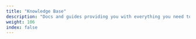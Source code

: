 ```yaml
---
title: "Knowledge Base"
description: "Docs and guides providing you with everything you need to know when it comes to creating and distributing applications with Replicated."
weight: 106
index: false
---
```


